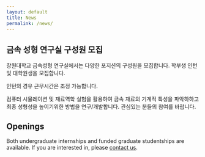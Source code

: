 ```yaml
---
layout: default
title: News
permalink: /news/
---
```



## 금속 성형 연구실 구성원 모집 ##

창원대학교 금속성형 연구실에서는 다양한 포지션의 구성원을 모집합니다. 학부생 인턴 및 대학원생을 모집합니다.

인턴의 경우 근무시간은 조정 가능합니다.

컴퓨터 시뮬레이션 및 재료역학 실험을 활용하여 금속 재료의 기계적 특성을
파악하하고 최종 성형성을 높이기위한 방법을 연구/개발합니다. 관심있는 분들의 참여를 바랍니다.


## Openings ##

Both undergraduate internships and funded graduate studentships are available.
If you are interested in, please [contact us](mailto:yjeong@changwon.ac.kr).
